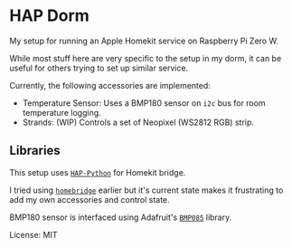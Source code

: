 # HAP Dorm

My setup for running an Apple Homekit service on Raspberry Pi Zero W.

While most stuff here are very specific to the setup in my dorm, it can be
useful for others trying to set up similar service.

Currently, the following accessories are implemented:

- Temperature Sensor: Uses a BMP180 sensor on `i2c` bus for room temperature
  logging.
- Strands: (WIP) Controls a set of Neopixel (WS2812 RGB) strip.


## Libraries

This setup uses [`HAP-Python`](https://github.com/ikalchev/HAP-python/) for
Homekit bridge.

I tried using [`homebridge`](https://github.com/nfarina/homebridge) earlier
but it's current state makes it frustrating to add my own accessories and
control state.

BMP180 sensor is interfaced using Adafruit's
[`BMP085`](https://github.com/adafruit/Adafruit_Python_BMP) library.


License: MIT


